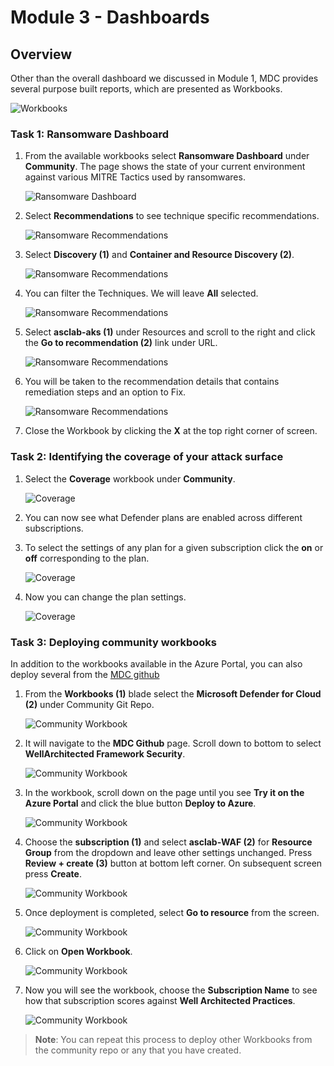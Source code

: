 # Module 3 - Dashboards

## Overview

Other than the overall dashboard we discussed in Module 1, MDC provides several purpose built reports, which are presented as Workbooks. 

![Workbooks](../images/mdfc-workbooks-1.png)

### Task 1: Ransomware Dashboard

1. From the available workbooks select **Ransomware Dashboard** under **Community**. The page shows the state of your current environment against various MITRE Tactics used by ransomwares.

   ![Ransomware Dashboard](../images/M3-T1-S1.png)

2. Select **Recommendations** to see technique specific recommendations.

   ![Ransomware Recommendations](../images/M3-T1-S2.png)

3. Select **Discovery (1)** and **Container and Resource Discovery (2)**.

   ![Ransomware Recommendations](../images/M3-T1-S3.png)

4. You can filter the Techniques. We will leave **All** selected.

   ![Ransomware Recommendations](../images/M3-T1-S4.png)

5. Select **asclab-aks (1)** under Resources and scroll to the right and click the **Go to recommendation (2)** link under URL.

    ![Ransomware Recommendations](../images/M3-T1-S5.png)

6. You will be taken to the recommendation details that contains remediation steps and an option to Fix.

    ![Ransomware Recommendations](../images/M3-T1-S6.png)

7. Close the Workbook by clicking the **X** at the top right corner of screen.


### Task 2: Identifying the coverage of your attack surface

1. Select the **Coverage** workbook under **Community**.

   ![Coverage](../images/M3-T2-S1.png)

2. You can now see what Defender plans are enabled across different subscriptions.

3. To select the settings of any plan for a given subscription click the **on** or **off** corresponding to the plan.

   ![Coverage](../images/M3-T2-S3.png)

5. Now you can change the plan settings.

    ![Coverage](../images/M3-T2-S4.png)


### Task 3: Deploying community workbooks

In addition to the workbooks available in the Azure Portal, you can also deploy several from the [MDC github](https://github.com/Azure/Microsoft-Defender-for-Cloud/tree/main/Workbooks)

1. From the **Workbooks (1)** blade select the **Microsoft Defender for Cloud (2)** under Community Git Repo.

   ![Community Workbook](../images/M3-T3-S1.png)

2. It will navigate to the **MDC Github** page. Scroll down to bottom to select **WellArchitected Framework Security**.

   ![Community Workbook](../images/M3-T3-S2.png)

3. In the workbook, scroll down on the page until you see **Try it on the Azure Portal** and click the blue button **Deploy to Azure**.

   ![Community Workbook](../images/M3-T3-S3.png)

4. Choose the **subscription (1)** and select **asclab-WAF (2)** for **Resource Group** from the dropdown and leave other settings unchanged. Press **Review + create (3)** button at bottom left corner. On subsequent screen press **Create**.

   ![Community Workbook](../images/M3-T3-S4.png)

5. Once deployment is completed, select **Go to resource** from the screen.

   ![Community Workbook](../images/M3-T3-S5.png)

6. Click on **Open Workbook**.
   
   ![Community Workbook](../images/M3-T3-S6.png)

7. Now you will see the workbook, choose the **Subscription Name** to see how that subscription scores against **Well Architected Practices**.

    ![Community Workbook](../images/M3-T3-S7-1.png)


>**Note**: You can repeat this process to deploy other Workbooks from the community repo or any that you have created.
